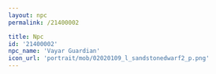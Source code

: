 ```yaml
---
layout: npc
permalink: /21400002

title: Npc
id: '21400002'
npc_name: 'Vayar Guardian'
icon_url: 'portrait/mob/02020109_l_sandstonedwarf2_p.png'
---
```

